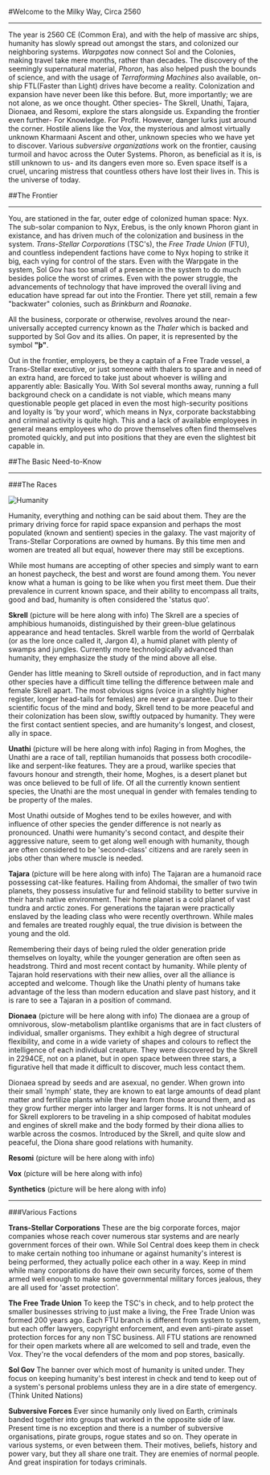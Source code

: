 #Welcome to the Milky Way, Circa 2560
___

The year is 2560 CE (Common Era), and with the help of massive arc ships, humanity has slowly spread out amongst the stars, and colonized our neighboring systems. *Warpgates* now connect Sol and the Colonies, making travel take mere months, rather than decades. The discovery of the seemingly supernatural material, *Phoron*, has also helped push the bounds of science, and with the usage of *Terraforming Machines* also available, on-ship FTL(Faster than Light) drives have become a reality. Colonization and expansion have never been like this before. 
But, more importantly; we are not alone, as we once thought. Other species- The Skrell, Unathi, Tajara, Dionaea, and Resomi, explore the stars alongside us. Expanding the frontier even further- For Knowledge. For Profit.
However, danger lurks just around the corner. Hostile aliens like the Vox, the mysterious and almost virtually unknown Kharmaani Ascent and other, unknown species who we have yet to discover. Various *subversive organizations* work on the frontier, causing turmoil and havoc across the Outer Systems. Phoron, as beneficial as it is, is still unknown to us-  and its dangers even more so. Even space itself is a cruel, uncaring mistress that countless others have lost their lives in.
This is the universe of today.

##The Frontier
___

You, are stationed in the far, outer edge of colonized human space: Nyx. The sub-solar companion to Nyx, Erebus, is the only known Phoron giant in existance, and has driven much of the colonization and business in the system. *Trans-Stellar Corporations* (TSC's), the *Free Trade Union* (FTU), and countless independent factions have come to Nyx hoping to strike it big, each vying for control of the stars. Even with the Warpgate in the system, Sol Gov has too small of a presence in the system to do much besides police the worst of crimes. Even with the power struggle, the advancements of technology that have improved the overall living and education have spread far out into the Frontier. There yet still, remain a few "backwater" colonies, such as *Brinkburn* and *Roanake*.

All the business, corporate or otherwise, revolves around the near-universally accepted currency known as the *Thaler* which is backed and supported by Sol Gov and its allies. On paper, it is represented by the symbol **"þ"**.

Out in the frontier, employers, be they a captain of a Free Trade vessel, a Trans-Stellar executive, or just someone with thalers to spare and in need of an extra hand, are forced to take just about whoever is willing and apparently able: Basically You. With Sol several months away, running a full background check on a candidate is not viable, which means many questionable people get placed in even the most high-security positions and loyalty is 'by your word', which means in Nyx, corporate backstabbing and criminal activity is quite high. This and a lack of available employees in general means employees who do prove themselves often find themselves promoted quickly, and put into positions that they are even the slightest bit capable in.

##The Basic Need-to-Know
___

###The Races

![**Humanity**](https://wiki.baystation12.net/images/6/60/Background-humans.png) 

Humanity, everything and nothing can be said about them. They are the primary driving force for rapid space expansion and perhaps the most populated (known and sentient) species in the galaxy. The vast majority of Trans-Stellar Corporations are owned by humans. By this time men and women are treated all but equal, however there may still be exceptions. 

While most humans are accepting of other species and simply want to earn an honest paycheck, the best and worst are found among them. You never know what a human is going to be like when you first meet them. Due their prevalence in current known space, and their ability to encompass all traits, good and bad, humanity is often considered the 'status quo'.

**Skrell** (picture will be here along with info)
The Skrell are a species of amphibious humanoids, distinguished by their green-blue gelatinous appearance and head tentacles. Skrell warble from the world of Qerrbalak (or as the lore once called it, Jargon 4), a humid planet with plenty of swamps and jungles. Currently more technologically advanced than humanity, they emphasize the study of the mind above all else.

Gender has little meaning to Skrell outside of reproduction, and in fact many other species have a difficult time telling the difference between male and female Skrell apart. The most obvious signs (voice in a slightly higher register, longer head-tails for females) are never a guarantee. Due to their scientific focus of the mind and body, Skrell tend to be more peaceful and their colonization has been slow, swiftly outpaced by humanity. They were the first contact sentient species, and are humanity's longest, and closest, ally in space.

**Unathi** (picture will be here along with info)
Raging in from Moghes, the Unathi are a race of tall, reptilian humanoids that possess both crocodile-like and serpent-like features. They are a proud, warlike species that favours honour and strength, their home, Moghes, is a desert planet but was once believed to be full of life. Of all the currently known sentient species, the Unathi are the most unequal in gender with females tending to be property of the males.

Most Unathi outside of Moghes tend to be exiles however, and with influence of other species the gender difference is not nearly as pronounced. Unathi were humanity's second contact, and despite their aggressive nature, seem to get along well enough with humanity, though are often considered to be 'second-class' citizens and are rarely seen in jobs other than where muscle is needed.

**Tajara** (picture will be here along with info)
The Tajaran are a humanoid race possessing cat-like features. Hailing from Ahdomai, the smaller of two twin planets, they possess insulative fur and felinoid stability to better survive in their harsh native environment. Their home planet is a cold planet of vast tundra and arctic zones. For generations the tajaran were practically enslaved by the leading class who were recently overthrown. While males and females are treated roughly equal, the true division is between the young and the old. 

Remembering their days of being ruled the older generation pride themselves on loyalty, while the younger generation are often seen as headstrong. Third and most recent contact by humanity. While plenty of Tajaran hold reservations with their new allies, over all the alliance is accepted and welcome. Though like the Unathi plenty of humans take advantage of the less than modern education and slave past history, and it is rare to see a Tajaran in a position of command.

**Dionaea** (picture will be here along with info)
The dionaea are a group of omnivorous, slow-metabolism plantlike organisms that are in fact clusters of individual, smaller organisms. They exhibit a high degree of structural flexibility, and come in a wide variety of shapes and colours to reflect the intelligence of each individual creature. They were discovered by the Skrell in 2294CE, not on a planet, but in open space between three stars, a figurative hell that made it difficult to discover, much less contact them.

Dionaea spread by seeds and are asexual, no gender.
When grown into their small 'nymph' state, they are known to eat large amounts of dead plant matter and fertilize plants while they learn from those around them, and as they grow further merger into larger and larger forms. It is not unheard of for Skrell explorers to be traveling in a ship composed of habitat modules and engines of skrell make and the body formed by their diona allies to warble across the cosmos. Introduced by the Skrell, and quite slow and peaceful, the Diona share good relations with humanity.

**Resomi** (picture will be here along with info)


**Vox** (picture will be here along with info)

**Synthetics** (picture will be here along with info)

___

###Various Factions

**Trans-Stellar Corporations**
These are the big corporate forces, major companies whose reach cover numerous star systems and are nearly government forces of their own. While Sol Central does keep them in check to make certain nothing too inhumane or against humanity's interest is being performed, they actually police each other in a way. Keep in mind while many corporations do have their own security forces, some of them armed well enough to make some governmental military forces jealous, they are all used for 'asset protection'.

**The Free Trade Union**
To keep the TSC's in check, and to help protect the smaller businesses striving to just make a living, the Free Trade Union was formed 200 years ago. Each FTU branch is different from system to system, but each offer lawyers, copyright enforcement, and even anti-pirate asset protection forces for any non TSC business. All FTU stations are renowned for their open markets where all are welcomed to sell and trade, even the Vox. They're the vocal defenders of the mom and pop stores, basically.

**Sol Gov**
The banner over which most of humanity is united under. They focus on keeping humanity's best interest in check and tend to keep out of a system's personal problems unless they are in a dire state of emergency. (Think United Nations)

**Subversive Forces**
Ever since humanily only lived on Earth, criminals banded together into groups that worked in the opposite side of law. Present time is no exception and there is a number of subversive organisations, pirate groups, rogue states and so on. They operate in various systems, or even between them. Their motives, beliefs, history and power vary, but they all share one trait. They are enemies of normal people. And great inspiration for todays criminals.
